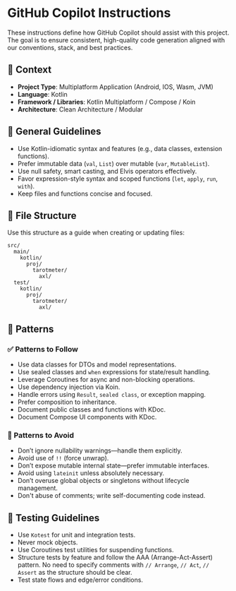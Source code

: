 # GitHub Copilot Instructions

These instructions define how GitHub Copilot should assist with this project. The goal is to ensure consistent,
high-quality code generation aligned with our conventions, stack, and best practices.

## 🧠 Context

- **Project Type**: Multiplatform Application (Android, IOS, Wasm, JVM)
- **Language**: Kotlin
- **Framework / Libraries**: Kotlin Multiplatform / Compose / Koin
- **Architecture**: Clean Architecture / Modular

## 🔧 General Guidelines

- Use Kotlin-idiomatic syntax and features (e.g., data classes, extension functions).
- Prefer immutable data (`val`, `List`) over mutable (`var`, `MutableList`).
- Use null safety, smart casting, and Elvis operators effectively.
- Favor expression-style syntax and scoped functions (`let`, `apply`, `run`, `with`).
- Keep files and functions concise and focused.

## 📁 File Structure

Use this structure as a guide when creating or updating files:

```text
src/
  main/
    kotlin/
      proj/
        tarotmeter/
          axl/
  test/
    kotlin/
      proj/
        tarotmeter/
          axl/
```

## 🧶 Patterns

### ✅ Patterns to Follow

- Use data classes for DTOs and model representations.
- Use sealed classes and `when` expressions for state/result handling.
- Leverage Coroutines for async and non-blocking operations.
- Use dependency injection via Koin.
- Handle errors using `Result`, `sealed class`, or exception mapping.
- Prefer composition to inheritance.
- Document public classes and functions with KDoc.
- Document Compose UI components with KDoc.

### 🚫 Patterns to Avoid

- Don’t ignore nullability warnings—handle them explicitly.
- Avoid use of `!!` (force unwrap).
- Don’t expose mutable internal state—prefer immutable interfaces.
- Avoid using `lateinit` unless absolutely necessary.
- Don’t overuse global objects or singletons without lifecycle management.
- Don't abuse of comments; write self-documenting code instead.

## 🧪 Testing Guidelines

- Use `Kotest` for unit and integration tests.
- Never mock objects.
- Use Coroutines test utilities for suspending functions.
- Structure tests by feature and follow the AAA (Arrange-Act-Assert) pattern. No need to specify comments with
  `// Arrange`, `// Act`, `// Assert` as the structure should be clear.
- Test state flows and edge/error conditions.
